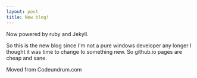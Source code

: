 ```yaml
---
layout: post
title: New blog!
---
```


Now powered by ruby and Jekyll.

So this is the new blog since I'm not a pure windows developer any longer I thought it was time to
change to something new. So github.io pages are cheap and sane.

Moved from Codeundrum.com
